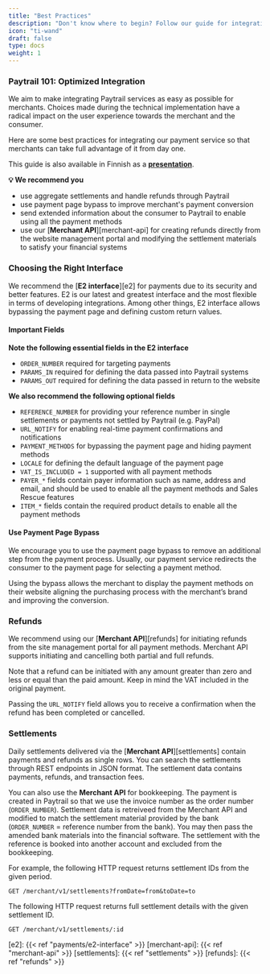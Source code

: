 ```yaml
---
title: "Best Practices"
description: "Don't know where to begin? Follow our guide for integrating Paytrail to your system seamlessly."
icon: "ti-wand"
draft: false
type: docs
weight: 1
---
```


### Paytrail 101: Optimized Integration

We aim to make integrating Paytrail services as easy as possible for merchants. Choices made during the technical implementation have a radical impact on the user experience towards the merchant and the consumer.

Here are some best practices for integrating our payment service so that merchants can take full advantage of it from day one.

This guide is also available in Finnish as a [**presentation**](https://app.seidat.com/presentation/shared/5DoJ4FM7F27b7fXGz/0/0).

**💡 We recommend you**

* use aggregate settlements and handle refunds through Paytrail
* use payment page bypass to improve merchant's payment conversion
* send extended information about the consumer to Paytrail to enable using all the payment methods
* use our [**Merchant API**][merchant-api] for creating refunds directly from the website management portal and modifying the settlement materials to satisfy your financial systems

### Choosing the Right Interface

We recommend the [**E2 interface**][e2]  for payments due to its security and better features. E2 is our latest and greatest interface and the most flexible in terms of developing integrations. Among other things, E2 interface allows bypassing the payment page and defining custom return values.

#### Important Fields

**Note the following essential fields in the E2 interface**

* `ORDER_NUMBER` required for targeting payments
* `PARAMS_IN` required for defining the data passed into Paytrail systems
* `PARAMS_OUT` required for defining the data passed in return to the website

**We also recommend the following optional fields**

* `REFERENCE_NUMBER` for providing your reference number in single settlements or payments not settled by Paytrail (e.g. PayPal)
* `URL_NOTIFY` for enabling real-time payment confirmations and notifications
* `PAYMENT_METHODS` for bypassing the payment page and hiding payment methods
* `LOCALE` for defining the default language of the payment page
* `VAT_IS_INCLUDED = 1` supported with all payment methods
* `PAYER_*` fields contain payer information such as name, address and email, and should be used to enable all the payment methods and Sales Rescue features
* `ITEM_*` fields contain the required product details to enable all the payment methods

#### Use Payment Page Bypass

We encourage you to use the payment page bypass to remove an additional step from the payment process. Usually, our payment service redirects the consumer to the payment page for selecting a payment method. 

Using the bypass allows the merchant to display the payment methods on their website aligning the purchasing process with the merchant’s brand and improving the conversion.

### Refunds

We recommend using our [**Merchant API**][refunds] for initiating refunds from the site management portal for all payment methods. Merchant API supports initiating and cancelling both partial and full refunds.

Note that a refund can be initiated with any amount greater than zero and less or equal than the paid amount. Keep in mind the VAT included in the original payment.

Passing the `URL_NOTIFY` field allows you to receive a confirmation when the refund has been completed or cancelled.

### Settlements

Daily settlements delivered via the [**Merchant API**][settlements] contain payments and refunds as single rows. You can search the settlements through REST endpoints in JSON format. The settlement data contains payments, refunds, and transaction fees.

You can also use the **Merchant API** for bookkeeping. The payment is created in Paytrail so that we use the invoice number as the order number (`ORDER_NUMBER`). Settlement data is retreiveed from the Merchant API and modified to match the settlement material provided by the bank (`ORDER_NUMBER` = reference number from the bank). You may then pass the amended bank materials into the financial software. The settlement with the reference is booked into another account and excluded from the bookkeeping.

For example, the following HTTP request returns settlement IDs from the given period.

```http
GET /merchant/v1/settlements?fromDate=from&toDate=to
```

The following HTTP request returns full settlement details with the given settlement ID.

```http
GET /merchant/v1/settlements/:id
```

[e2]: {{< ref "payments/e2-interface" >}}
[merchant-api]: {{< ref "merchant-api" >}}
[settlements]: {{< ref "settlements" >}}
[refunds]: {{< ref "refunds" >}}
